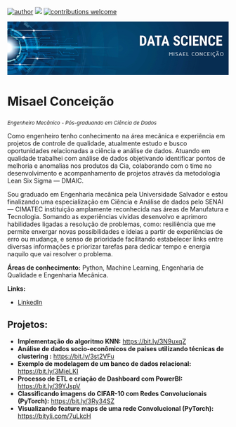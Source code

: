 [![author](https://img.shields.io/badge/author-MisaelConceiao-red.svg)](https://www.linkedin.com/in/misael-engenharia/) [![](https://img.shields.io/badge/python-3.7+-blue.svg)](https://www.python.org/downloads/release/python-365/) [![contributions welcome](https://img.shields.io/badge/contributions-welcome-brightgreen.svg?style=flat)](https://github.com/misaelpedro)

<p align="center">
  <img src="capa.jpg" >
</p>

# Misael Conceição
<sub>*Engenheiro Mecânico - Pós-graduando em Ciência de Dados*</sub>

Como engenheiro tenho conhecimento na área mecânica e experiência em projetos de controle de qualidade, atualmente estudo e busco oportunidades relacionadas a ciência e análise de dados. Atuando em qualidade trabalhei com análise de dados objetivando identificar pontos de melhoria e anomalias nos produtos da Cia, colaborando com o time no desenvolvimento e acompanhamento de projetos através da metodologia Lean Six Sigma — DMAIC.

Sou graduado em Engenharia mecânica pela Universidade Salvador e estou finalizando uma especialização em Ciência e Análise de dados pelo SENAI — CIMATEC instituição amplamente reconhecida nas áreas de Manufatura e Tecnologia. Somando as experiências vividas desenvolvo e aprimoro habilidades ligadas a resolução de problemas, como: resiliência que me permite enxergar novas possibilidades e ideias a partir de experiências de erro ou mudança, e senso de prioridade facilitando estabelecer links entre diversas informações e priorizar tarefas para dedicar tempo e energia naquilo que vai resolver o problema.  


**Áreas de conhecimento:** Python, Machine Learning, Engenharia de Qualidade e Engenharia Mecânica. 

**Links:**
* [LinkedIn](https://www.linkedin.com/in/misael-engenharia/)

## Projetos:

* **Implementação do algoritmo KNN:** https://bit.ly/3N9uxqZ
* **Análise de dados socio-econômicos de países utilizando técnicas de clustering :** https://bit.ly/3st2VFu
* **Exemplo de modelagem de um banco de dados relacional:** https://bit.ly/3MieLKI
* **Processo de ETL e criação de Dashboard com PowerBI:** https://bit.ly/39YJspV
* **Classificando imagens do CIFAR-10 com Redes Convolucionais (PyTorch):** https://bit.ly/3Ry34SZ
* **Visualizando feature maps de uma rede Convolucional (PyTorch):** https://bityli.com/7uLkcH
